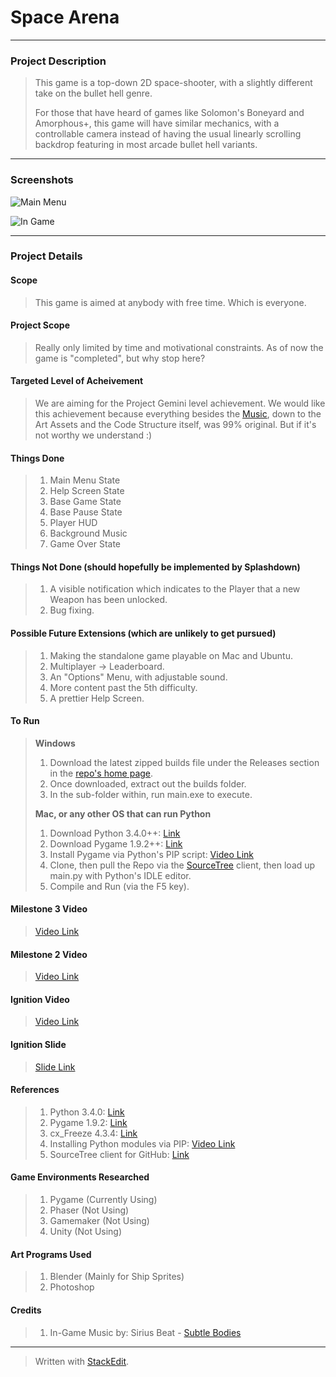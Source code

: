 
<h1> 
	Space Arena
</h1>

<hr />

<h3> 
	Project Description 
</h3>

> <p> 	This game is a top-down 2D space-shooter, with a slightly
> different take on the bullet hell genre. <p />
> 
> <p> 	For those that have heard of games like Solomon's Boneyard and
> Amorphous+, this game will have similar mechanics, with a controllable
> camera instead of having the usual  linearly scrolling backdrop
> featuring in most arcade bullet hell variants. </p>

<hr />

<h3>
	Screenshots
</h3>

![Main Menu](https://lh3.googleusercontent.com/-vugpeR7yNYM/Vb9cArVr8kI/AAAAAAAAAcc/PFHvZbTtFAk/s0/Screenshot+2015-08-03+20.15.24.png "Main Menu")

![In Game](https://lh3.googleusercontent.com/-1QTmNFkeWgY/Vb9cOlHmd4I/AAAAAAAAAco/RdzhS4--tQs/s0/Screenshot+2015-08-03+20.16.49.png "In Game")

<hr />

<h3>
	Project Details
</h3>

<h4>
	Scope
</h4>

> <p> This game is aimed at anybody with free time. Which is everyone. </p>

<h4>
	 Project Scope
</h4>

> Really only limited by time and motivational constraints. As of now the game is "completed", but why stop here?  

<h4>
	Targeted Level of Acheivement
</h4>

> We are aiming for the Project Gemini level achievement. We would like this achievement because everything besides the [Music](http://youtu.be/1rC7pNgxkZU), down to the Art Assets and the Code Structure itself, was 99% original. But if it's not worthy we understand :)

<h4>
	Things Done
</h4>

>  1. Main Menu State
>  2. Help Screen State
>  3. Base Game State
>  4. Base Pause State
>  5. Player HUD
>  5. Background Music
>  6. Game Over State

<h4>
	Things Not Done (should hopefully be implemented by Splashdown)
</h4>

>  1. A visible notification which indicates to the Player that a new Weapon has been unlocked.
>  2. Bug fixing.

<h4>
	Possible Future Extensions (which are unlikely to get pursued)
</h4>

>  1. Making the standalone game playable on Mac and Ubuntu.
>  2. Multiplayer -> Leaderboard.
>  3. An "Options" Menu, with adjustable sound.
>  4. More content past the 5th difficulty.
>  5. A prettier Help Screen.

<h4>
	To Run 
</h4>

> **Windows**
>  1. Download the latest zipped builds file under the Releases section in the [repo's home page](https://github.com/Team-Fruition/Orbital/releases).
>  2. Once downloaded, extract out the builds folder.
>  3. In the sub-folder within, run main.exe to execute.
> 
> **Mac, or any other OS that can run Python**
>  1. Download Python 3.4.0++:  [Link](https://www.python.org/downloads/)
>  2. Download Pygame 1.9.2++:  [Link](http://www.lfd.uci.edu/~gohlke/pythonlibs/#pygame)
>  3. Install Pygame via Python's PIP script: [Video Link](https://www.youtube.com/watch?v=jnpC_Ib_lbc)
>  4. Clone, then pull the Repo via the [SourceTree](https://www.sourcetreeapp.com/) client, then load up main.py with Python's IDLE editor.
>  5. Compile and Run (via the F5 key).

<h4>
	Milestone 3 Video
</h4>

> [Video Link](http://youtu.be/-R0uxm8RknU)

<h4>
	Milestone 2 Video
</h4>

> [Video Link](https://www.youtube.com/watch?v=ShYHnJcImi4)

<h4>
	Ignition Video
</h4>

> [Video Link](https://www.youtube.com/watch?v=osQjStOAci0&feature=youtu.be&t=22m19s)

<h4>
	Ignition Slide
</h4>

> [Slide Link](https://drive.google.com/open?id=0B5MZ1b8oUVSrdEU0NVJzeTBETDA&authuser=0)

<h4>
	References
</h4>

>  1. Python 3.4.0: [Link](https://www.python.org/downloads/)
>  2. Pygame 1.9.2: [Link](http://www.lfd.uci.edu/~gohlke/pythonlibs/#pygame)
>  3. cx_Freeze 4.3.4: [Link](http://cx-freeze.sourceforge.net/)
>  4. Installing Python modules via PIP: [Video Link](https://www.youtube.com/watch?v=jnpC_Ib_lbc)
>  5. SourceTree client for GitHub: [Link](https://www.sourcetreeapp.com/)

<h4>
	Game Environments Researched
</h4>

>  1. Pygame (Currently Using)
>  2. Phaser (Not Using)
>  3. Gamemaker (Not Using)
>  4. Unity (Not Using)

<h4>
	Art Programs Used
</h4>

> 1. Blender (Mainly for Ship Sprites)
> 2. Photoshop

<h4>
	Credits
</h4>

>  1. In-Game Music by: Sirius Beat - [Subtle Bodies](http://youtu.be/1rC7pNgxkZU)

<hr />

> Written with [StackEdit](https://stackedit.io/).

